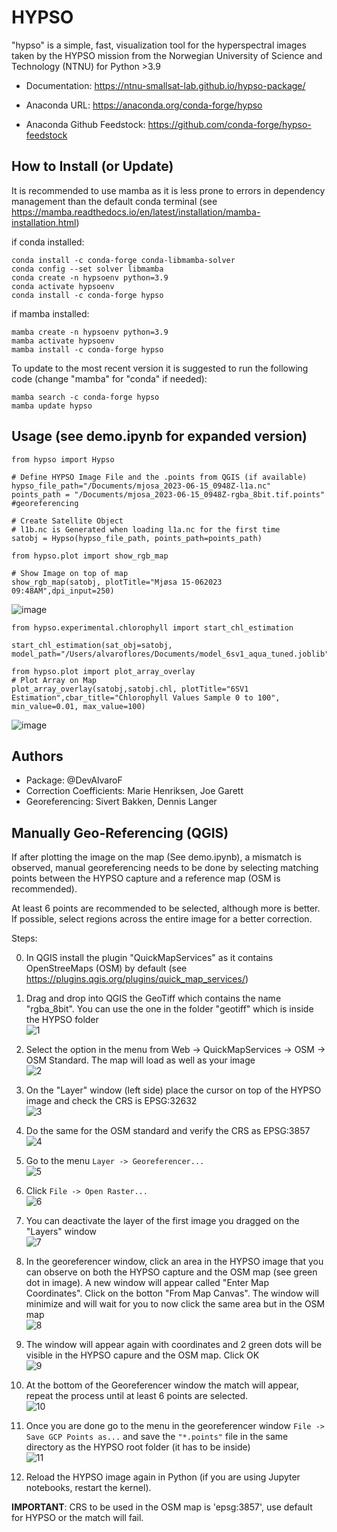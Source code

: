 # HYPSO
"hypso" is a simple, fast, visualization tool for the hyperspectral
images taken by the HYPSO mission from the Norwegian University of Science and
Technology (NTNU) for Python >3.9

- Documentation: https://ntnu-smallsat-lab.github.io/hypso-package/
  
- Anaconda URL: https://anaconda.org/conda-forge/hypso

- Anaconda Github Feedstock: https://github.com/conda-forge/hypso-feedstock

## How to Install (or Update)
It is recommended to use mamba as it is less prone to errors in dependency management than the default conda terminal (see https://mamba.readthedocs.io/en/latest/installation/mamba-installation.html)

if conda installed:
```
conda install -c conda-forge conda-libmamba-solver 
conda config --set solver libmamba
conda create -n hypsoenv python=3.9
conda activate hypsoenv
conda install -c conda-forge hypso
```

if mamba installed:
```
mamba create -n hypsoenv python=3.9
mamba activate hypsoenv
mamba install -c conda-forge hypso
```

To update to the most recent version it is suggested to run the following code (change "mamba" for "conda" if needed):
```
mamba search -c conda-forge hypso
mamba update hypso
```

## Usage (see demo.ipynb for expanded version)
```
from hypso import Hypso

# Define HYPSO Image File and the .points from QGIS (if available)
hypso_file_path="/Documents/mjosa_2023-06-15_0948Z-l1a.nc"
points_path = "/Documents/mjosa_2023-06-15_0948Z-rgba_8bit.tif.points" #georeferencing

# Create Satellite Object
# l1b.nc is Generated when loading l1a.nc for the first time
satobj = Hypso(hypso_file_path, points_path=points_path)

from hypso.plot import show_rgb_map

# Show Image on top of map
show_rgb_map(satobj, plotTitle="Mjøsa 15-062023 09:48AM",dpi_input=250)
```
![image](https://github.com/NTNU-SmallSat-Lab/hypso-package/assets/87340855/d5cf9416-7843-47fc-b262-93227882d9f0)

```
from hypso.experimental.chlorophyll import start_chl_estimation

start_chl_estimation(sat_obj=satobj, model_path="/Users/alvaroflores/Documents/model_6sv1_aqua_tuned.joblib")

from hypso.plot import plot_array_overlay
# Plot Array on Map
plot_array_overlay(satobj,satobj.chl, plotTitle="6SV1 Estimation",cbar_title="Chlorophyll Values Sample 0 to 100", min_value=0.01, max_value=100)
```
![image](https://github.com/NTNU-SmallSat-Lab/hypso-package/assets/87340855/e5e905b3-8cd6-490d-9c66-50cfa0fa948c)

## Authors

- Package: @DevAlvaroF
- Correction Coefficients: Marie Henriksen, Joe Garett
- Georeferencing: Sivert Bakken, Dennis Langer

## Manually Geo-Referencing (QGIS)
If after plotting the image on the map (See demo.ipynb), a mismatch is observed, manual georeferencing needs to be done by selecting matching points between the HYPSO capture and a reference map (OSM is recommended).

At least 6 points are recommended to be selected, although more is better. If possible, select regions across the entire image for a better correction.

Steps:

0. In QGIS install the plugin "QuickMapServices" as it contains OpenStreeMaps (OSM) by default (see https://plugins.qgis.org/plugins/quick_map_services/)
1. Drag and drop into QGIS the GeoTiff which contains the name "rgba_8bit". You can use the one in the folder "geotiff" which is inside the HYPSO folder <br>
   ![1](https://github.com/NTNU-SmallSat-Lab/hypso-package/assets/87340855/8b7837e5-9555-4d02-a4ef-a1c6275e19bf)

2. Select the option in the menu from Web -> QuickMapServices -> OSM -> OSM Standard. The map will load as well as your image <br>
   ![2](https://github.com/NTNU-SmallSat-Lab/hypso-package/assets/87340855/9293deab-bff9-4c7f-9b4c-3ec000447a81) <br>


3. On the "Layer" window (left side) place the cursor on top of the HYPSO image and check the CRS is EPSG:32632 <br>
   ![3](https://github.com/NTNU-SmallSat-Lab/hypso-package/assets/87340855/753eec2b-671f-4f5e-b78c-3495eccad831) <br>


4. Do the same for the OSM standard and verify the CRS as EPSG:3857 <br>
   ![4](https://github.com/NTNU-SmallSat-Lab/hypso-package/assets/87340855/a8f6143d-ab89-4f17-b7b1-074bb4de0579) <br>

5. Go to the menu `Layer -> Georeferencer...`<br>
   ![5](https://github.com/NTNU-SmallSat-Lab/hypso-package/assets/87340855/0e234a16-d275-4ff9-94be-2d0dd753c239) <br>

6. Click `File -> Open Raster...` <br>
   ![6](https://github.com/NTNU-SmallSat-Lab/hypso-package/assets/87340855/254454fe-b43f-4fc5-b8cd-69126834da55) 

7. You can deactivate the layer of the first image you dragged on the "Layers" window <br>
   ![7](https://github.com/NTNU-SmallSat-Lab/hypso-package/assets/87340855/e94ad7d6-063a-4d2e-a661-54bdfee91630) <br>

8. In the georeferencer window, click an area in the HYPSO image that you can observe on both the HYPSO capture and the OSM map (see green dot in image). A new window will appear called "Enter Map Coordinates". Click on the botton "From Map Canvas". The window will minimize and will wait for you to now click the same area but in the OSM map <br>
   ![8](https://github.com/NTNU-SmallSat-Lab/hypso-package/assets/87340855/a5394d0a-56c0-4d54-ad25-7b560e901cee) <br>

9. The window will appear again with coordinates and 2 green dots will be visible in the HYPSO capure and the OSM map. Click OK <br>
    ![9](https://github.com/NTNU-SmallSat-Lab/hypso-package/assets/87340855/7ac6ba83-5df1-48b3-a9f0-a11f8cefb33f) <br>

10. At the bottom of the Georeferencer window the match will appear, repeat the process until at least 6 points are selected. <br>
    ![10](https://github.com/NTNU-SmallSat-Lab/hypso-package/assets/87340855/96153ad4-28ab-4725-8556-e2045ae02467) <br>

11. Once you are done go to the menu in the georeferencer window `File -> Save GCP Points as...` and save the `"*.points"` file in the same directory as the HYPSO root folder (it has to be inside) <br>
    ![11](https://github.com/NTNU-SmallSat-Lab/hypso-package/assets/87340855/e7842ec7-db2d-456f-8afe-f30682b87d02) <br>

12. Reload the HYPSO image again in Python (if you are using Jupyter notebooks, restart the kernel). <br>

**IMPORTANT**: CRS to be used in the OSM map is 'epsg:3857', use default for HYPSO or the match will fail.
